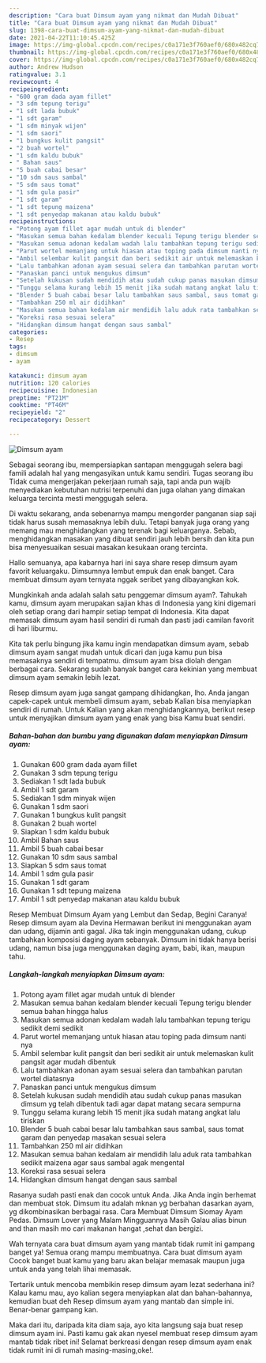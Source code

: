```yaml
---
description: "Cara buat Dimsum ayam yang nikmat dan Mudah Dibuat"
title: "Cara buat Dimsum ayam yang nikmat dan Mudah Dibuat"
slug: 1398-cara-buat-dimsum-ayam-yang-nikmat-dan-mudah-dibuat
date: 2021-04-22T11:10:45.425Z
image: https://img-global.cpcdn.com/recipes/c0a171e3f760aef0/680x482cq70/dimsum-ayam-foto-resep-utama.jpg
thumbnail: https://img-global.cpcdn.com/recipes/c0a171e3f760aef0/680x482cq70/dimsum-ayam-foto-resep-utama.jpg
cover: https://img-global.cpcdn.com/recipes/c0a171e3f760aef0/680x482cq70/dimsum-ayam-foto-resep-utama.jpg
author: Andrew Hudson
ratingvalue: 3.1
reviewcount: 4
recipeingredient:
- "600 gram dada ayam fillet"
- "3 sdm tepung terigu"
- "1 sdt lada bubuk"
- "1 sdt garam"
- "1 sdm minyak wijen"
- "1 sdm saori"
- "1 bungkus kulit pangsit"
- "2 buah wortel"
- "1 sdm kaldu bubuk"
- " Bahan saus"
- "5 buah cabai besar"
- "10 sdm saus sambal"
- "5 sdm saus tomat"
- "1 sdm gula pasir"
- "1 sdt garam"
- "1 sdt tepung maizena"
- "1 sdt penyedap makanan atau kaldu bubuk"
recipeinstructions:
- "Potong ayam fillet agar mudah untuk di blender"
- "Masukan semua bahan kedalam blender kecuali Tepung terigu blender semua bahan hingga halus"
- "Masukan semua adonan kedalam wadah lalu tambahkan tepung terigu sedikit demi sedikit"
- "Parut wortel memanjang untuk hiasan atau toping pada dimsum nanti nya"
- "Ambil selembar kulit pangsit dan beri sedikit air untuk melemaskan kulit pangsit agar mudah dibentuk"
- "Lalu tambahkan adonan ayam sesuai selera dan tambahkan parutan wortel diatasnya"
- "Panaskan panci untuk mengukus dimsum"
- "Setelah kukusan sudah mendidih atau sudah cukup panas masukan dimsum yg telah dibentuk tadi agar dapat matang secara sempurna"
- "Tunggu selama kurang lebih 15 menit jika sudah matang angkat lalu tiriskan"
- "Blender 5 buah cabai besar lalu tambahkan saus sambal, saus tomat garam dan penyedap masakan sesuai selera"
- "Tambahkan 250 ml air didihkan"
- "Masukan semua bahan kedalam air mendidih lalu aduk rata tambahkan sedikit maizena agar saus sambal agak mengental"
- "Koreksi rasa sesuai selera"
- "Hidangkan dimsum hangat dengan saus sambal"
categories:
- Resep
tags:
- dimsum
- ayam

katakunci: dimsum ayam 
nutrition: 120 calories
recipecuisine: Indonesian
preptime: "PT21M"
cooktime: "PT46M"
recipeyield: "2"
recipecategory: Dessert

---
```



![Dimsum ayam](https://img-global.cpcdn.com/recipes/c0a171e3f760aef0/680x482cq70/dimsum-ayam-foto-resep-utama.jpg)

Sebagai seorang ibu, mempersiapkan santapan menggugah selera bagi famili adalah hal yang mengasyikan untuk kamu sendiri. Tugas seorang ibu Tidak cuma mengerjakan pekerjaan rumah saja, tapi anda pun wajib menyediakan kebutuhan nutrisi terpenuhi dan juga olahan yang dimakan keluarga tercinta mesti menggugah selera.

Di waktu  sekarang, anda sebenarnya mampu mengorder panganan siap saji tidak harus susah memasaknya lebih dulu. Tetapi banyak juga orang yang memang mau menghidangkan yang terenak bagi keluarganya. Sebab, menghidangkan masakan yang dibuat sendiri jauh lebih bersih dan kita pun bisa menyesuaikan sesuai masakan kesukaan orang tercinta. 

Hallo semuanya, apa kabarnya hari ini saya share resep dimsum ayam favorit keluargaku. Dimsumnya lembut empuk dan enak banget. Cara membuat dimsum ayam ternyata nggak seribet yang dibayangkan kok.

Mungkinkah anda adalah salah satu penggemar dimsum ayam?. Tahukah kamu, dimsum ayam merupakan sajian khas di Indonesia yang kini digemari oleh setiap orang dari hampir setiap tempat di Indonesia. Kita dapat memasak dimsum ayam hasil sendiri di rumah dan pasti jadi camilan favorit di hari liburmu.

Kita tak perlu bingung jika kamu ingin mendapatkan dimsum ayam, sebab dimsum ayam sangat mudah untuk dicari dan juga kamu pun bisa memasaknya sendiri di tempatmu. dimsum ayam bisa diolah dengan berbagai cara. Sekarang sudah banyak banget cara kekinian yang membuat dimsum ayam semakin lebih lezat.

Resep dimsum ayam juga sangat gampang dihidangkan, lho. Anda jangan capek-capek untuk membeli dimsum ayam, sebab Kalian bisa menyiapkan sendiri di rumah. Untuk Kalian yang akan menghidangkannya, berikut resep untuk menyajikan dimsum ayam yang enak yang bisa Kamu buat sendiri.

<!--inarticleads1-->

##### Bahan-bahan dan bumbu yang digunakan dalam menyiapkan Dimsum ayam:

1. Gunakan 600 gram dada ayam fillet
1. Gunakan 3 sdm tepung terigu
1. Sediakan 1 sdt lada bubuk
1. Ambil 1 sdt garam
1. Sediakan 1 sdm minyak wijen
1. Gunakan 1 sdm saori
1. Gunakan 1 bungkus kulit pangsit
1. Gunakan 2 buah wortel
1. Siapkan 1 sdm kaldu bubuk
1. Ambil  Bahan saus
1. Ambil 5 buah cabai besar
1. Gunakan 10 sdm saus sambal
1. Siapkan 5 sdm saus tomat
1. Ambil 1 sdm gula pasir
1. Gunakan 1 sdt garam
1. Gunakan 1 sdt tepung maizena
1. Ambil 1 sdt penyedap makanan atau kaldu bubuk


Resep Membuat Dimsum Ayam yang Lembut dan Sedap, Begini Caranya! Resep dimsum ayam ala Devina Hermawan berikut ini menggunakan ayam dan udang, dijamin anti gagal. Jika tak ingin menggunakan udang, cukup tambahkan komposisi daging ayam sebanyak. Dimsum ini tidak hanya berisi udang, namun bisa juga menggunakan daging ayam, babi, ikan, maupun tahu. 

<!--inarticleads2-->

##### Langkah-langkah menyiapkan Dimsum ayam:

1. Potong ayam fillet agar mudah untuk di blender
1. Masukan semua bahan kedalam blender kecuali Tepung terigu blender semua bahan hingga halus
1. Masukan semua adonan kedalam wadah lalu tambahkan tepung terigu sedikit demi sedikit
1. Parut wortel memanjang untuk hiasan atau toping pada dimsum nanti nya
1. Ambil selembar kulit pangsit dan beri sedikit air untuk melemaskan kulit pangsit agar mudah dibentuk
1. Lalu tambahkan adonan ayam sesuai selera dan tambahkan parutan wortel diatasnya
1. Panaskan panci untuk mengukus dimsum
1. Setelah kukusan sudah mendidih atau sudah cukup panas masukan dimsum yg telah dibentuk tadi agar dapat matang secara sempurna
1. Tunggu selama kurang lebih 15 menit jika sudah matang angkat lalu tiriskan
1. Blender 5 buah cabai besar lalu tambahkan saus sambal, saus tomat garam dan penyedap masakan sesuai selera
1. Tambahkan 250 ml air didihkan
1. Masukan semua bahan kedalam air mendidih lalu aduk rata tambahkan sedikit maizena agar saus sambal agak mengental
1. Koreksi rasa sesuai selera
1. Hidangkan dimsum hangat dengan saus sambal


Rasanya sudah pasti enak dan cocok untuk Anda. Jika Anda ingin berhemat dan membuat stok. Dimsum itu adalah mknan yg berbahan dasarkan ayam, yg dikombinasikan berbagai rasa. Cara Membuat Dimsum Siomay Ayam Pedas. Dimsum Lover yang Malam Mingguannya Masih Galau alias binun and than masih mo cari makanan hangat ,sehat dan bergizi. 

Wah ternyata cara buat dimsum ayam yang mantab tidak rumit ini gampang banget ya! Semua orang mampu membuatnya. Cara buat dimsum ayam Cocok banget buat kamu yang baru akan belajar memasak maupun juga untuk anda yang telah lihai memasak.

Tertarik untuk mencoba membikin resep dimsum ayam lezat sederhana ini? Kalau kamu mau, ayo kalian segera menyiapkan alat dan bahan-bahannya, kemudian buat deh Resep dimsum ayam yang mantab dan simple ini. Benar-benar gampang kan. 

Maka dari itu, daripada kita diam saja, ayo kita langsung saja buat resep dimsum ayam ini. Pasti kamu gak akan nyesel membuat resep dimsum ayam mantab tidak ribet ini! Selamat berkreasi dengan resep dimsum ayam enak tidak rumit ini di rumah masing-masing,oke!.

